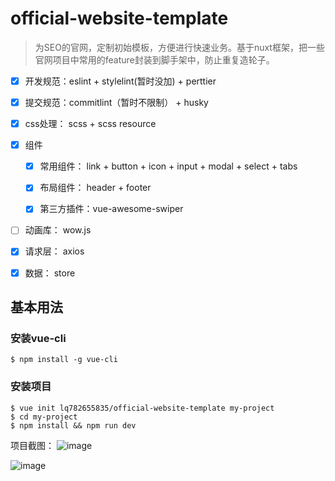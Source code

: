 # official-website-template

 > 为SEO的官网，定制初始模板，方便进行快速业务。基于nuxt框架，把一些官网项目中常用的feature封装到脚手架中，防止重复造轮子。

- [x] 开发规范：eslint + stylelint(暂时没加) + perttier

- [x] 提交规范：commitlint（暂时不限制） + husky

- [x] css处理： scss + scss resource

- [x] 组件 

   - [x] 常用组件： link + button + icon + input + modal + select + tabs

   - [x] 布局组件： header + footer

   - [x] 第三方插件：vue-awesome-swiper

- [ ] 动画库： wow.js

- [x] 请求层： axios

- [x] 数据： store

## 基本用法

### 安装vue-cli

``` shell
$ npm install -g vue-cli
```

### 安装项目

``` shell
$ vue init lq782655835/official-website-template my-project
$ cd my-project
$ npm install && npm run dev
```

项目截图：
![image](https://user-images.githubusercontent.com/6310131/43903660-82273760-9c1f-11e8-9a48-797902189415.png)

![image](https://user-images.githubusercontent.com/6310131/43903750-ae125b5c-9c1f-11e8-9077-dafd07892ce8.png)
